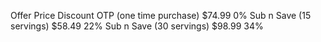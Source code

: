 Offer                       Price	Discount
OTP (one time purchase)	    $74.99	0%
Sub n Save (15 servings)	$58.49	22%
Sub n Save (30 servings)	$98.99	34%